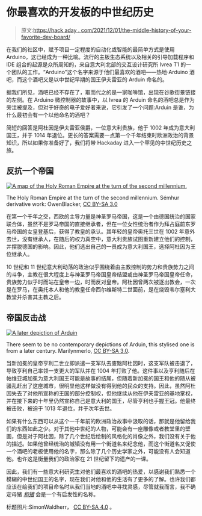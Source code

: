 # 你最喜欢的开发板的中世纪历史

> 原文:[https://hack aday . com/2021/12/01/the-middle-history-of-your-favorite-dev-board/](https://hackaday.com/2021/12/01/the-medieval-history-of-your-favourite-dev-board/)

在我们的社区中，赋予项目一定程度的自动化或智能的最简单方式是使用 Arduino，这已经成为一种比喻。流行的主板生态系统以及相关的引导加载程序和 IDE 组合的起源是众所周知的，来自意大利北部的交互设计研究所 Ivrea T1 的一个团队的工作。“Arduino”这个名字来源于他们最喜欢的酒吧——热地·Arduino 酒吧，而这个酒吧又是以中世纪早期的国王伊夫雷亚的 Arduin 命名的。

据我们所见，酒吧已经不存在了，取而代之的是一家咖啡馆，出现在谷歌街景链接的左侧。在 Arduino 微控制器的故事中，以 Ivrea 的 Arduin 命名的酒吧总是作为旁注被提及，但对于好奇的电子爱好者来说，它引发了一个问题:Arduin 是谁，为什么最初会有一个以他命名的酒吧？

简短的回答是阿杜因是伊夫雷亚侯爵，一位意大利贵族，他于 1002 年成为意大利国王，并于 1014 年退位。更长的答案需要一点第一个千年结束时欧洲政治的背景知识，所以如果你准备好了，我们将带 Hackaday 进入一个罕见的中世纪历史之旅。

## 反抗一个帝国

[![A map of the Holy Roman Empire at the turn of the second millennium. ](../Images/457132444144cf9450ff760211185324.png)](https://hackaday.com/wp-content/uploads/2021/11/Holy_Roman_Empire_11th_century_map-en.svg_.png)

The Holy Roman Empire at the turn of the second millennium. Sémhur derivative work: OwenBlacker, [CC BY-SA 3.0](https://commons.wikimedia.org/wiki/File:Holy_Roman_Empire_11th_century_map-en.svg)

在第一个千年之交，西欧的主导力量是神圣罗马帝国，这是一个由德国统治的国家联合体，虽然不是罗马帝国的直接继承者，但在一位女性统治者作为拜占庭前东罗马帝国的女皇登基后，获得了教皇的承认。其年轻的皇帝奥托三世在 1002 年意外去世，没有继承人，在随后的权力真空中，意大利贵族试图重新建立他们的控制，并摆脱德国的影响。因此，他们选出自己的一员成为意大利国王，选择阿杜因为王位继承人。

10 世纪和 11 世纪意大利动荡的政治似乎围绕着由主教控制的势力和贵族势力之间的斗争，主教在很大程度上与神圣罗马帝国皇帝结盟或由神圣罗马帝国皇帝任命，贵族势力似乎时而站在皇帝一边，时而反对皇帝。阿杜因曾两次被逐出教会，一次是在罗马，在奥托本人和他的教皇任命西尔维斯特二世面前，是在烧毁韦尔塞利大教堂并杀害其主教之后。

## 帝国反击战

[![A later depiction of Arduin ](../Images/86487ca5eac7359cdb56a641555e456c.png)](https://hackaday.com/wp-content/uploads/2021/11/20181006163738Arduino_divrea.jpg)

There seem to be no contemporary depictions of Arduin, this stylised one is from a later century. Marilynmerlo, [CC BY-SA 3.0](https://commons.wikimedia.org/wiki/File:Arduino_d%27ivrea.jpg).

当新加冕的皇帝亨利二世立即派遣一支军队去废黜阿杜因时，这支军队被击退了，导致亨利自己率领一支更大的军队并在 1004 年打败了他。这件事以及亨利随后在帕维亚城加冕为意大利国王可能是故事的结尾，但随着新加冕的国王和他的随从被骚乱赶出了这座城市，很明显他这样做没有得到他的民众的支持。因此，虽然阿杜因失去了对他所宣称的王国的部分控制权，但他继续从他在伊夫雷亚的基地掌权，并在接下来的十年里仍然宣称自己是意大利的国王，尽管亨利也手握王冠。他最终被击败，被迫于 1013 年退位，并于次年去世。

如果有什么东西可以从这个一千年前的欧洲政治故事中汲取的话，那就是他留给我们的东西如此之少。对于其他中世纪的人物，可能会有一座雕像或者教堂里的壁画，但是对于阿杜因，除了几个世纪后绘制的风格化的肖像之外，我们没有关于他的描述。如果他曾经统治的城镇没有用一个街道名来纪念他，而这个街道名又促使一个酒吧的老板使用他的名字，那么除了几个历史学家之外，可能没有人会知道他。也许这是衡量我们的政治家在 21 世纪留下的遗产的一课。

因此，我们有一些意大利研究生对他们最喜欢的酒吧的热爱，以感谢我们熟悉一个模糊的中世纪国王的名字，现在我们对他和他的生活有了更多的了解。也许我们都应该在给我们的项目命名时从我们当地的酒吧中寻找灵感，尽管就我而言，我不确定母猪 [*和猪*](https://goo.gl/maps/xTHt91dM48bHTF1L8) 会是一个有启发性的名称。

标题图片:SimonWaldherr， [CC BY-SA 4.0](https://commons.wikimedia.org/wiki/File:Arduino_Mega_2560.jpg) 。